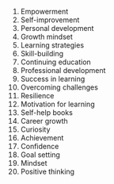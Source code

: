 1. Empowerment
2. Self-improvement
3. Personal development
4. Growth mindset
5. Learning strategies
6. Skill-building
7. Continuing education
8. Professional development
9. Success in learning
10. Overcoming challenges
11. Resilience
12. Motivation for learning
13. Self-help books
14. Career growth
15. Curiosity
16. Achievement
17. Confidence
18. Goal setting
19. Mindset
20. Positive thinking
